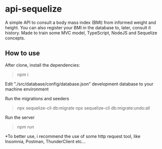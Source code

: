 # api-sequelize

A simple API to consult a body mass index (BMI) from informed weight and height. You can also register your BMI in the database to, later, consult it history.
Made to train some MVC model, TypeScript, NodeJS and Sequelize concepts.

## How to use

After clone, install the dependencies:
>npm i

Edit "./src/database/config/database.json" development database to your machine environment

Run the migrations and seeders
>npx sequelize-cli db:migrate
>npx sequelize-cli db:migrate:undo:all

Run the server
>npm run

*To better use, i recommend the use of some http request tool, like Insomnia, Postman, ThunderClient etc...

